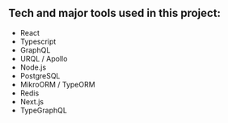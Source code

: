 ## Tech and major tools used in this project:

- React
- Typescript
- GraphQL
- URQL / Apollo
- Node.js
- PostgreSQL
- MikroORM / TypeORM
- Redis
- Next.js
- TypeGraphQL